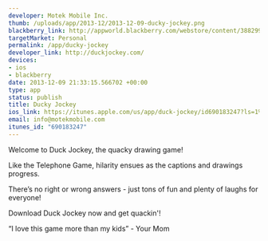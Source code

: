 ```yaml
--- 
developer: Motek Mobile Inc.
thumb: /uploads/app/2013-12/2013-12-09-ducky-jockey.png
blackberry_link: http://appworld.blackberry.com/webstore/content/38829919
targetMarket: Personal
permalink: /app/ducky-jockey
developer_link: http://duckjockey.com/
devices: 
- ios
- blackberry
date: 2013-12-09 21:33:15.566702 +00:00
type: app
status: publish
title: Ducky Jockey
ios_link: https://itunes.apple.com/us/app/duck-jockey/id690183247?ls=1%26mt=8
email: info@motekmobile.com
itunes_id: "690183247"
---
```


Welcome to Duck Jockey, the quacky drawing game!

Like the Telephone Game, hilarity ensues as the captions and drawings progress.

There’s no right or wrong answers - just tons of fun and plenty of laughs for everyone!

Download Duck Jockey now and get quackin'!



“I love this game more than my kids” - Your Mom
